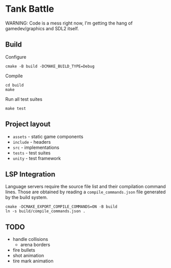 # Tank Battle

WARNING: Code is a mess right now, I'm getting the hang of gamedev/graphics and SDL2 itself.


## Build

Configure 
```shell
cmake -B build -DCMAKE_BUILD_TYPE=Debug 
```

Compile
```shell
cd build
make 
```

Run all test suites
```shell
make test
```


## Project layout 

* `assets`  - static game components
* `include` - headers
* `src`     - implementations
* `tests`   - test suites
* `unity`   - test framework


## LSP Integration

Language servers require the source file list and their compilation command lines.
Those are obtained by reading a `compile_commands.json` file generated by the build system.

```shell
cmake -DCMAKE_EXPORT_COMPILE_COMMANDS=ON -B build
ln -s build/compile_commands.json .
```


## TODO
* handle collisions
    - arena borders
* fire bullets
* shot animation
* tire mark animation

